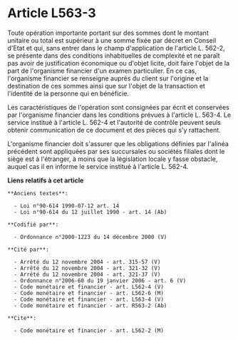 # Article L563-3

Toute opération importante portant sur des sommes dont le montant unitaire ou total est supérieur à une somme fixée par
décret en Conseil d'Etat et qui, sans entrer dans le champ d'application de l'article L. 562-2, se présente dans des
conditions inhabituelles de complexité et ne paraît pas avoir de justification économique ou d'objet licite, doit faire
l'objet de la part de l'organisme financier d'un examen particulier. En ce cas, l'organisme financier se renseigne auprès du
client sur l'origine et la destination de ces sommes ainsi que sur l'objet de la transaction et l'identité de la personne qui
en bénéficie.

Les caractéristiques de l'opération sont consignées par écrit et conservées par l'organisme financier dans les conditions
prévues à l'article L. 563-4. Le service institué à l'article L. 562-4 et l'autorité de contrôle peuvent seuls obtenir
communication de ce document et des pièces qui s'y rattachent.

L'organisme financier doit s'assurer que les obligations définies par l'alinéa précédent sont appliquées par ses succursales
ou sociétés filiales dont le siège est à l'étranger, à moins que la législation locale y fasse obstacle, auquel cas il en
informe le service institué à l'article L. 562-4.

**Liens relatifs à cet article**

	**Anciens textes**:

	  - Loi n°90-614 1990-07-12 art. 14
	  - Loi n°90-614 du 12 juillet 1990 - art. 14 (Ab)

	**Codifié par**:

	  - Ordonnance n°2000-1223 du 14 décembre 2000 (V)

	**Cité par**:

	  - Arrêté du 12 novembre 2004 - art. 315-57 (V)
	  - Arrêté du 12 novembre 2004 - art. 321-32 (V)
	  - Arrêté du 12 novembre 2004 - art. 321-37 (V)
	  - Ordonnance n°2006-60 du 19 janvier 2006 - art. 6 (V)
	  - Code monétaire et financier - art. L562-4 (V)
	  - Code monétaire et financier - art. L562-6 (M)
	  - Code monétaire et financier - art. L563-4 (V)
	  - Code monétaire et financier - art. R563-2 (Ab)

	**Cite**:

	  - Code monétaire et financier - art. L562-2 (M)
